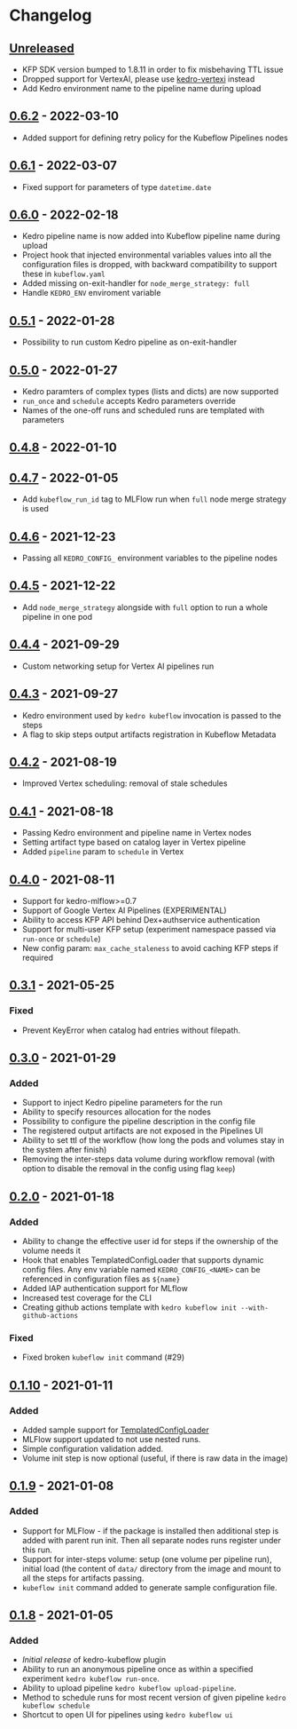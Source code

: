 # Changelog

## [Unreleased]

-   KFP SDK version bumped to 1.8.11 in order to fix misbehaving TTL issue
-   Dropped support for VertexAI, please use [kedro-vertexi](https://kedro-kubeflow.readthedocs.io/en/latest/index.html) instead
-   Add Kedro environment name to the pipeline name during upload

## [0.6.2] - 2022-03-10

-   Added support for defining retry policy for the Kubeflow Pipelines nodes

## [0.6.1] - 2022-03-07

-   Fixed support for parameters of type `datetime.date`

## [0.6.0] - 2022-02-18

-   Kedro pipeline name is now added into Kubeflow pipeline name during upload
-   Project hook that injected environmental variables values into all the configuration files is dropped, with backward compatibility to support these in `kubeflow.yaml`
-   Added missing on-exit-handler for `node_merge_strategy: full`
-   Handle `KEDRO_ENV` enviroment variable

## [0.5.1] - 2022-01-28

-   Possibility to run custom Kedro pipeline as on-exit-handler

## [0.5.0] - 2022-01-27

-   Kedro paramters of complex types (lists and dicts) are now supported
-   `run_once` and `schedule` accepts Kedro parameters override
-   Names of the one-off runs and scheduled runs are templated with parameters

## [0.4.8] - 2022-01-10

## [0.4.7] - 2022-01-05

-   Add `kubeflow_run_id` tag to MLFlow run when `full` node merge strategy is used

## [0.4.6] - 2021-12-23

-   Passing all `KEDRO_CONFIG_` environment variables to the pipeline nodes

## [0.4.5] - 2021-12-22

-   Add `node_merge_strategy` alongside with `full` option to run a whole pipeline in one pod

## [0.4.4] - 2021-09-29

-   Custom networking setup for Vertex AI pipelines run

## [0.4.3] - 2021-09-27

-   Kedro environment used by `kedro kubeflow` invocation is passed to the steps
-   A flag to skip steps output artifacts registration in Kubeflow Metadata

## [0.4.2] - 2021-08-19

-   Improved Vertex scheduling: removal of stale schedules

## [0.4.1] - 2021-08-18

-   Passing Kedro environment and pipeline name in Vertex nodes
-   Setting artifact type based on catalog layer in Vertex pipeline
-   Added `pipeline` param to `schedule` in Vertex

## [0.4.0] - 2021-08-11

-   Support for kedro-mlflow>=0.7
-   Support of Google Vertex AI Pipelines (EXPERIMENTAL)
-   Ability to access KFP API behind Dex+authservice authentication
-   Support for multi-user KFP setup (experiment namespace passed via `run-once` or `schedule`)
-   New config param: `max_cache_staleness` to avoid caching KFP steps if required

## [0.3.1] - 2021-05-25

### Fixed

-   Prevent KeyError when catalog had entries without filepath. 

## [0.3.0] - 2021-01-29

### Added

-   Support to inject Kedro pipeline parameters for the run
-   Ability to specify resources allocation for the nodes
-   Possibility to configure the pipeline description in the config file
-   The registered output artifacts are not exposed in the Pipelines UI
-   Ability to set ttl of the workflow (how long the pods and volumes stay in the system after finish)
-   Removing the inter-steps data volume during workflow removal (with option to disable the removal in the config using flag `keep`)

## [0.2.0] - 2021-01-18

### Added

-   Ability to change the effective user id for steps if the ownership of the volume needs it
-   Hook that enables TemplatedConfigLoader that supports dynamic config files. Any env variable 
    named `KEDRO_CONFIG_<NAME>` can be referenced in configuration files as `${name}`
-   Added IAP authentication support for MLflow
-   Increased test coverage for the CLI
-   Creating github actions template with `kedro kubeflow init --with-github-actions`

### Fixed

-   Fixed broken `kubeflow init` command (#29)

## [0.1.10] - 2021-01-11

### Added

-   Added sample support for [TemplatedConfigLoader](https://kedro.readthedocs.io/en/latest/kedro.config.TemplatedConfigLoader.html)
-   MLFlow support updated to not use nested runs.
-   Simple configuration validation added.
-   Volume init step is now optional (useful, if there is raw data in the image)

## [0.1.9] - 2021-01-08

### Added

-   Support for MLFlow - if the package is installed then additional step is added with parent run init. Then all separate nodes runs register under this run.
-   Support for inter-steps volume: setup (one volume per pipeline run), initial load (the content of `data/` directory from the image and mount to all the steps for artifacts passing.
-   `kubeflow init` command added to generate sample configuration file.

## [0.1.8] - 2021-01-05

### Added

-   _Initial release_ of kedro-kubeflow plugin
-   Ability to run an anonymous pipeline once as within a specified experiment `kedro kubeflow run-once`.
-   Ability to upload pipeline `kedro kubeflow upload-pipeline`.
-   Method to schedule runs for most recent version of given pipeline `kedro kubeflow schedule` 
-   Shortcut to open UI for pipelines using `kedro kubeflow ui` 

[Unreleased]: https://github.com/getindata/kedro-kubeflow/compare/0.6.2...HEAD

[0.6.2]: https://github.com/getindata/kedro-kubeflow/compare/0.6.1...0.6.2

[0.6.1]: https://github.com/getindata/kedro-kubeflow/compare/0.6.0...0.6.1

[0.6.0]: https://github.com/getindata/kedro-kubeflow/compare/0.5.1...0.6.0

[0.5.1]: https://github.com/getindata/kedro-kubeflow/compare/0.5.0...0.5.1

[0.5.0]: https://github.com/getindata/kedro-kubeflow/compare/0.4.8...0.5.0

[0.4.8]: https://github.com/getindata/kedro-kubeflow/compare/0.4.7...0.4.8

[0.4.7]: https://github.com/getindata/kedro-kubeflow/compare/0.4.6...0.4.7

[0.4.6]: https://github.com/getindata/kedro-kubeflow/compare/0.4.5...0.4.6

[0.4.5]: https://github.com/getindata/kedro-kubeflow/compare/0.4.4...0.4.5

[0.4.4]: https://github.com/getindata/kedro-kubeflow/compare/0.4.3...0.4.4

[0.4.3]: https://github.com/getindata/kedro-kubeflow/compare/0.4.2...0.4.3

[0.4.2]: https://github.com/getindata/kedro-kubeflow/compare/0.4.1...0.4.2

[0.4.1]: https://github.com/getindata/kedro-kubeflow/compare/0.4.0...0.4.1

[0.4.0]: https://github.com/getindata/kedro-kubeflow/compare/0.3.1...0.4.0

[0.3.1]: https://github.com/getindata/kedro-kubeflow/compare/0.3.0...0.3.1

[0.3.0]: https://github.com/getindata/kedro-kubeflow/compare/0.2.0...0.3.0

[0.2.0]: https://github.com/getindata/kedro-kubeflow/compare/0.1.10...0.2.0

[0.1.10]: https://github.com/getindata/kedro-kubeflow/compare/0.1.9...0.1.10

[0.1.9]: https://github.com/getindata/kedro-kubeflow/compare/0.1.8...0.1.9

[0.1.8]: https://github.com/getindata/kedro-kubeflow/compare/ea219ae5f70e726b7afc9d0864da4b6649e4deaf...0.1.8
